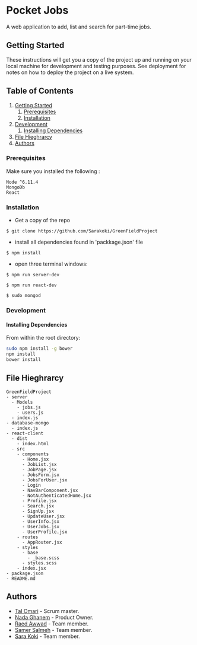 #  Pocket Jobs
A web application to add, list and search for
part-time jobs.

## Getting Started
These instructions will get you a copy of the project up and running on your local machine for development and testing purposes. See deployment for notes on how to deploy the project on a live system.

## Table of Contents

1. [Getting Started](#Getting-Started)
    1. [Prerequisites](#Prerequisites)
    1. [Installation](#Installation)
1. [Development](#Development)
    1. [Installing Dependencies](#Installing-Dependencies)
1. [File Hieghrarcy](#File-Hieghrarcy)
1. [Authors](#Authors)

### Prerequisites
Make sure you installed the following :

    Node ^6.11.4
    MongoDb
    React

### Installation
- Get a copy of the repo
```
$ git clone https://github.com/Sarakoki/GreenFieldProject
```
-  install all dependencies found in 'packkage.json' file
```
$ npm install
``` 
- open three terminal windows:
```
$ npm run server-dev
```
```
$ npm run react-dev
```
```
$ sudo mongod
```

### Development

#### Installing Dependencies

From within the root directory:

```sh
sudo npm install -g bower
npm install
bower install
```

## File Hieghrarcy
    GreenFieldProject
    - server
      - Models
        - jobs.js
        - users.js
      - index.js
    - database-mongo
      - index.js
    - react-client
      - dist
        - index.html
      - src
        - components
          - Home.jsx
          - JobList.jsx
          - JobPage.jsx
          - JobsForm.jsx
          - JobsForUser.jsx
          - Login
          - NavBarComponent.jsx
          - NotAuthenticatedHome.jsx
          - Profile.jsx
          - Search.jsx
          - SignUp.jsx
          - UpdateUser.jsx
          - UserInfo.jsx
          - UserJobs.jsx
          - UserProfile.jsx
        - routes
          - AppRouter.jsx
        - styles
          - base
            - _base.scss
          - styles.scss
        - index.jsx
    - package.json
    - README.md


## Authors
- [Tal Omari](https://github.com/Talomari) - Scrum master.
- [Nada Ghanem](https://github.com/nadaa) - Product Owner.
- [Raed Awwad](https://github.com/raedawwad95) - Team member.
- [Samer Salmeh](https://github.com/SamerSalmeh) - Team member.
- [Sara Koki](https://github.com/Sarakoki) - Team member.